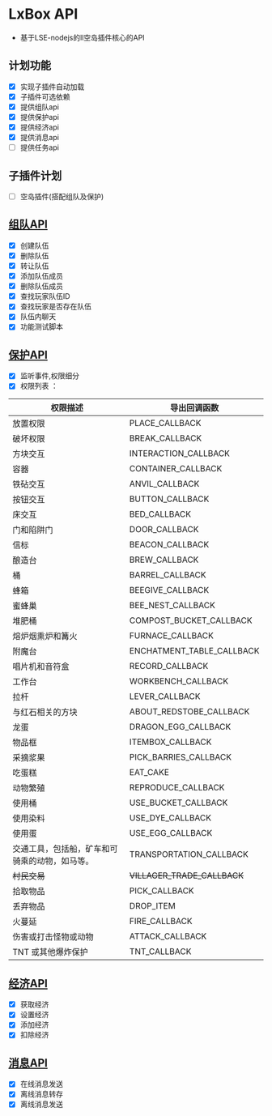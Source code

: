 # LxBox API
- 基于LSE-nodejs的ll空岛插件核心的API
## 计划功能
- [x] 实现子插件自动加载
- [x] 子插件可选依赖
- [x] 提供组队api
- [x] 提供保护api
- [x] 提供经济api
- [x] 提供消息api
- [ ] 提供任务api
## 子插件计划
- [ ] 空岛插件(搭配组队及保护)


## [组队API](TeamAPI.md)
- [x] 创建队伍
- [x] 删除队伍
- [x] 转让队伍
- [x] 添加队伍成员
- [x] 删除队伍成员
- [x] 查找玩家队伍ID
- [x] 查找玩家是否存在队伍
- [x] 队伍内聊天
- [x] 功能测试脚本

##  [保护API](ProtectAPI.md)
- [x] 监听事件,权限细分
- [x] 权限列表 ：

| 权限描述 | 导出回调函数 | 
| ------- | ---------- |
| 放置权限 | PLACE_CALLBACK |
| 破坏权限 | BREAK_CALLBACK |
| 方块交互 | INTERACTION_CALLBACK |
| 容器 | CONTAINER_CALLBACK |
| 铁砧交互 | ANVIL_CALLBACK |
| 按钮交互 | BUTTON_CALLBACK |
| 床交互 | BED_CALLBACK |
| 门和陷阱门 | DOOR_CALLBACK |
| 信标 | BEACON_CALLBACK |
| 酿造台 | BREW_CALLBACK |
| 桶 | BARREL_CALLBACK |
| 蜂箱 | BEEGIVE_CALLBACK |
| 蜜蜂巢 | BEE_NEST_CALLBACK |
| 堆肥桶 | COMPOST_BUCKET_CALLBACK |
| 熔炉烟熏炉和篝火 | FURNACE_CALLBACK |
| 附魔台 | ENCHATMENT_TABLE_CALLBACK |
| 唱片机和音符盒 | RECORD_CALLBACK |
| 工作台 | WORKBENCH_CALLBACK |
| 拉杆 | LEVER_CALLBACK |
| 与红石相关的方块 | ABOUT_REDSTOBE_CALLBACK |
| 龙蛋 | DRAGON_EGG_CALLBACK |
| 物品框 | ITEMBOX_CALLBACK |
| 采摘浆果 | PICK_BARRIES_CALLBACK |
| 吃蛋糕 | EAT_CAKE |
| 动物繁殖 | REPRODUCE_CALLBACK |
| 使用桶 | USE_BUCKET_CALLBACK |
| 使用染料 | USE_DYE_CALLBACK |
| 使用蛋 | USE_EGG_CALLBACK |
| 交通工具，包括船，矿车和可骑乘的动物，如马等。 | TRANSPORTATION_CALLBACK |
| ~~村民交易~~ | ~~VILLAGER_TRADE_CALLBACK~~ |
| 拾取物品 | PICK_CALLBACK |
| 丢弃物品 | DROP_ITEM |
| 火蔓延 | FIRE_CALLBACK |
| 伤害或打击怪物或动物 | ATTACK_CALLBACK |
|TNT 或其他爆炸保护|TNT_CALLBACK|

##  [经济API](EconomyAPI.md)
- [x] 获取经济
- [x] 设置经济
- [x] 添加经济
- [x] 扣除经济

##  [消息API](MessageAPI.md)
- [x] 在线消息发送
- [x] 离线消息转存
- [x] 离线消息发送